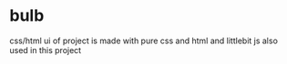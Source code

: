 # bulb
css/html
ui of project is made with pure css and html and littlebit js also used in this project
